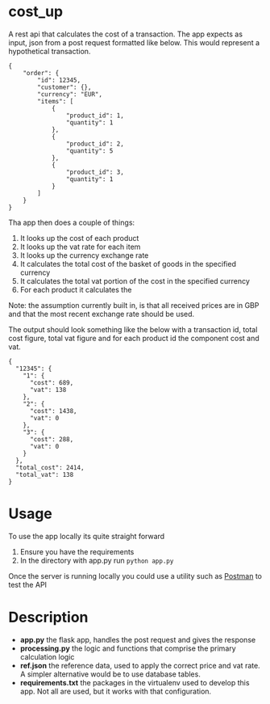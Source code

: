 # cost_up
A rest api that calculates the cost of a transaction. The app expects as input, json from a post request formatted like below. This would represent a hypothetical transaction. 

```
{
    "order": {
        "id": 12345,
        "customer": {},
        "currency": "EUR",
        "items": [
            {
                "product_id": 1,
                "quantity": 1
            },
            {
                "product_id": 2,
                "quantity": 5
            },
            {
                "product_id": 3,
                "quantity": 1
            }
        ]
    }
}
```

Tha app then does a couple of things:
1. It looks up the cost of each product
2. It looks up the vat rate for each item
3. It looks up the currency exchange rate
4. It calculates the total cost of the basket of goods in the specified currency
5. It calculates the total vat portion of the cost in the specified currency
6. For each product it calculates the 

Note: the assumption currently built in, is that all received prices are in GBP and that the most recent exchange rate should be used. 

The output should look something like the below with a transaction id, total cost figure, total vat figure and for each product id the component cost and vat. 

```
{
  "12345": {
    "1": {
      "cost": 689,
      "vat": 138
    },
    "2": {
      "cost": 1438,
      "vat": 0
    },
    "3": {
      "cost": 288,
      "vat": 0
    }
  },
  "total_cost": 2414,
  "total_vat": 138
}

```


# Usage
To use the app locally its quite straight forward
1. Ensure you have the requirements
2. In the directory with app.py run  ```python app.py```

Once the server is running locally you could use a utility such as [Postman](https://www.getpostman.com/) to test the API 

# Description
* __app.py__ the flask app, handles the post request and gives the response
* __processing.py__ the logic and functions that comprise the primary calculation logic 
* __ref.json__ the reference data, used to apply the correct price and vat rate. A simpler alternative would be to use database tables. 
* __requirements.txt__ the packages in the virtualenv used to develop this app. Not all are used, but it works with that configuration. 

